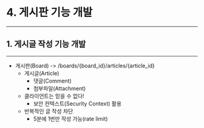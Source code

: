 # 4. 게시판 기능 개발

---

## 1. 게시글 작성 기능 개발

---

- 게시판(Board)  -> /boards/{board_id}/articles/{article_id}
  - 게시글(Article)
    - 댓글(Comment)
    - 첨부파일(Attachment)
  - 클라이언트는 믿을 수 없다!
    - 보안 컨텍스트(Security Context) 활용
  - 반복적인 글 작성 차단
    - 5분에 1번만 작성 가능(rate limit)
